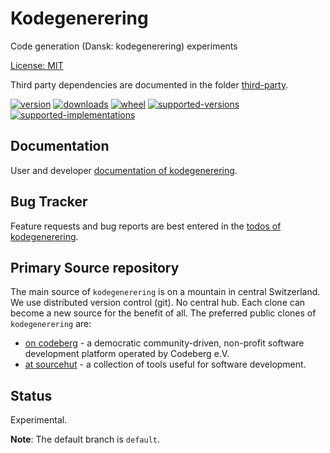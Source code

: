 # Kodegenerering

Code generation (Dansk: kodegenerering) experiments

[License: MIT](https://git.sr.ht/~sthagen/kodegenerering/tree/default/item/LICENSE)

Third party dependencies are documented in the folder [third-party](third-party/README.md).

[![version](https://img.shields.io/pypi/v/kodegenerering.svg?style=flat)](https://pypi.python.org/pypi/kodegenerering/)
[![downloads](https://pepy.tech/badge/kodegenerering/month)](https://pepy.tech/project/kodegenerering)
[![wheel](https://img.shields.io/pypi/wheel/kodegenerering.svg?style=flat)](https://pypi.python.org/pypi/kodegenerering/)
[![supported-versions](https://img.shields.io/pypi/pyversions/kodegenerering.svg?style=flat)](https://pypi.python.org/pypi/kodegenerering/)
[![supported-implementations](https://img.shields.io/pypi/implementation/kodegenerering.svg?style=flat)](https://pypi.python.org/pypi/kodegenerering/)

## Documentation

User and developer [documentation of kodegenerering](https://codes.dilettant.life/docs/kodegenerering).

## Bug Tracker

Feature requests and bug reports are best entered in the [todos of kodegenerering](https://todo.sr.ht/~sthagen/kodegenerering).

## Primary Source repository

The main source of `kodegenerering` is on a mountain in central Switzerland.
We use distributed version control (git). No central hub. Each clone can become a new source for the benefit of all.
The preferred public clones of `kodegenerering` are:

* [on codeberg](https://codeberg.org/sthagen/kodegenerering) - a democratic community-driven, non-profit software development platform operated by Codeberg e.V.
* [at sourcehut](https://git.sr.ht/~sthagen/kodegenerering) - a collection of tools useful for software development.

## Status

Experimental.

**Note**: The default branch is `default`.
